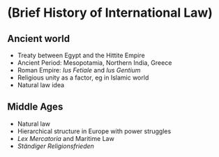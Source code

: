 # (Brief History of International Law)

## Ancient world

+ Treaty between Egypt and the Hittite Empire
+ Ancient Period: Mesopotamia, Northern India, Greece
+ Roman Empire: _Ius Fetiale_ and _Ius Gentium_
+ Religious unity as a factor, eg in Islamic world
+ Natural law idea

## Middle Ages

+ Natural law
+ Hierarchical structure in Europe with power struggles
+ _Lex Mercatoria_ and Maritime Law
+ _Ständiger Religionsfrieden_
